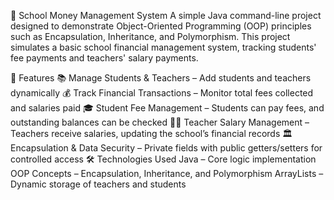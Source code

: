 🏫 School Money Management System
A simple Java command-line project designed to demonstrate Object-Oriented Programming (OOP) principles such as Encapsulation, Inheritance, and Polymorphism. This project simulates a basic school financial management system, tracking students' fee payments and teachers' salary payments.

📌 Features
📚 Manage Students & Teachers – Add students and teachers dynamically
💰 Track Financial Transactions – Monitor total fees collected and salaries paid
🎓 Student Fee Management – Students can pay fees, and outstanding balances can be checked
👩‍🏫 Teacher Salary Management – Teachers receive salaries, updating the school’s financial records
🏛 Encapsulation & Data Security – Private fields with public getters/setters for controlled access
🛠 Technologies Used
Java – Core logic implementation
OOP Concepts – Encapsulation, Inheritance, and Polymorphism
ArrayLists – Dynamic storage of teachers and students
